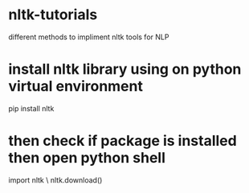 # nltk-tutorials
different methods to impliment nltk tools for NLP

# install nltk library using on python virtual environment
pip install nltk

# then check if package is installed then open python shell
 import nltk \\
 nltk.download()
 
 
